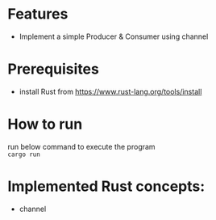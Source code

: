 # Features
- Implement a simple Producer & Consumer using channel

# Prerequisites
- install Rust from https://www.rust-lang.org/tools/install

# How to run
run below command to execute the program  
    ```
    cargo run
    ```
# Implemented Rust concepts:
- channel